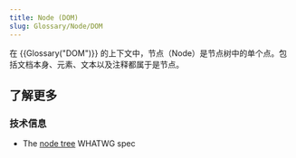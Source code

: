 ```yaml
---
title: Node (DOM)
slug: Glossary/Node/DOM
---
```

在 {{Glossary("DOM")}} 的上下文中，节点（Node）是节点树中的单个点。包括文档本身、元素、文本以及注释都属于是节点。

## 了解更多

### 技术信息

- The [node tree](https://dom.spec.whatwg.org/#concept-node) WHATWG spec

